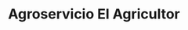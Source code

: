---
title: "Agroservicio El Agricultor"
url: /atiquizaya/agroservicio-el-agricultor/
shop: general
---